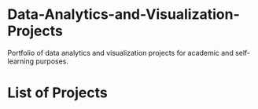 # Data-Analytics-and-Visualization-Projects
Portfolio of data analytics and visualization projects for academic and self-learning purposes.
# List of Projects
